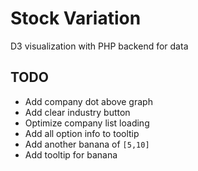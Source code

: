 # Stock Variation
 D3 visualization with PHP backend for data
 
## TODO
- Add company dot above graph
- Add clear industry button
- Optimize company list loading
- Add all option info to tooltip
- Add another banana of `[5,10]`
- Add tooltip for banana
